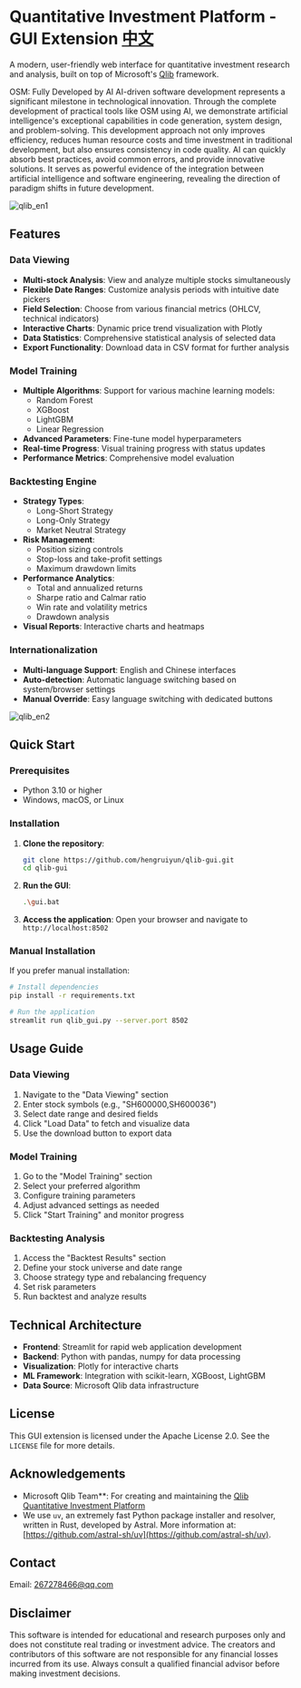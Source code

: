 # Quantitative Investment Platform - GUI Extension [中文](https://github.com/hengruiyun/qlib-gui/blob/main/README_cn.md)

A modern, user-friendly web interface for quantitative investment research and analysis, built on top of Microsoft's [Qlib](https://github.com/microsoft/qlib) framework.

OSM: Fully Developed by AI
AI-driven software development represents a significant milestone in technological innovation. Through the complete development of practical tools like OSM using AI, we demonstrate artificial intelligence's exceptional capabilities in code generation, system design, and problem-solving. This development approach not only improves efficiency, reduces human resource costs and time investment in traditional development, but also ensures consistency in code quality. AI can quickly absorb best practices, avoid common errors, and provide innovative solutions. It serves as powerful evidence of the integration between artificial intelligence and software engineering, revealing the direction of paradigm shifts in future development.

![qlib_en1](https://github.com/user-attachments/assets/44213f43-a4b6-41a9-b189-b7c9c2e467c5)

## Features

### Data Viewing
- **Multi-stock Analysis**: View and analyze multiple stocks simultaneously
- **Flexible Date Ranges**: Customize analysis periods with intuitive date pickers
- **Field Selection**: Choose from various financial metrics (OHLCV, technical indicators)
- **Interactive Charts**: Dynamic price trend visualization with Plotly
- **Data Statistics**: Comprehensive statistical analysis of selected data
- **Export Functionality**: Download data in CSV format for further analysis

###  Model Training
- **Multiple Algorithms**: Support for various machine learning models:
  - Random Forest
  - XGBoost
  - LightGBM
  - Linear Regression
- **Advanced Parameters**: Fine-tune model hyperparameters
- **Real-time Progress**: Visual training progress with status updates
- **Performance Metrics**: Comprehensive model evaluation

### Backtesting Engine
- **Strategy Types**: 
  - Long-Short Strategy
  - Long-Only Strategy
  - Market Neutral Strategy
- **Risk Management**: 
  - Position sizing controls
  - Stop-loss and take-profit settings
  - Maximum drawdown limits
- **Performance Analytics**:
  - Total and annualized returns
  - Sharpe ratio and Calmar ratio
  - Win rate and volatility metrics
  - Drawdown analysis
- **Visual Reports**: Interactive charts and heatmaps

### Internationalization
- **Multi-language Support**: English and Chinese interfaces
- **Auto-detection**: Automatic language switching based on system/browser settings
- **Manual Override**: Easy language switching with dedicated buttons

![qlib_en2](https://github.com/user-attachments/assets/46f5e31e-7272-404d-a68a-fee7563caac0)


## Quick Start

### Prerequisites
- Python 3.10 or higher
- Windows, macOS, or Linux

### Installation

1. **Clone the repository**:
   ```bash
   git clone https://github.com/hengruiyun/qlib-gui.git
   cd qlib-gui
   ```

2. **Run the GUI**:
   ```bash
   .\gui.bat
   ```

3. **Access the application**:
   Open your browser and navigate to `http://localhost:8502`

### Manual Installation

If you prefer manual installation:

```bash
# Install dependencies
pip install -r requirements.txt

# Run the application
streamlit run qlib_gui.py --server.port 8502
```


## Usage Guide

### Data Viewing
1. Navigate to the "Data Viewing" section
2. Enter stock symbols (e.g., "SH600000,SH600036")
3. Select date range and desired fields
4. Click "Load Data" to fetch and visualize data
5. Use the download button to export data

### Model Training
1. Go to the "Model Training" section
2. Select your preferred algorithm
3. Configure training parameters
4. Adjust advanced settings as needed
5. Click "Start Training" and monitor progress


### Backtesting Analysis
1. Access the "Backtest Results" section
2. Define your stock universe and date range
3. Choose strategy type and rebalancing frequency
4. Set risk parameters
5. Run backtest and analyze results


## Technical Architecture

- **Frontend**: Streamlit for rapid web application development
- **Backend**: Python with pandas, numpy for data processing
- **Visualization**: Plotly for interactive charts
- **ML Framework**: Integration with scikit-learn, XGBoost, LightGBM
- **Data Source**: Microsoft Qlib data infrastructure


## License

This GUI extension is licensed under the Apache License 2.0. See the `LICENSE` file for more details.


## Acknowledgements

*   Microsoft Qlib Team**: For creating and maintaining the [Qlib Quantitative Investment Platform](https://github.com/microsoft/qlib)
*   We use `uv`, an extremely fast Python package installer and resolver, written in Rust, developed by Astral. More information at: [https://github.com/astral-sh/uv](https://github.com/astral-sh/uv).


## Contact

Email: 267278466@qq.com


## Disclaimer

This software is intended for educational and research purposes only and does not constitute real trading or investment advice. The creators and contributors of this software are not responsible for any financial losses incurred from its use. Always consult a qualified financial advisor before making investment decisions. 
